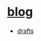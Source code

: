 # [blog](https://2345425fsasd.github.io/blog/)

- [drafts](https://2345425fsasd.github.io/blog/drafts)

